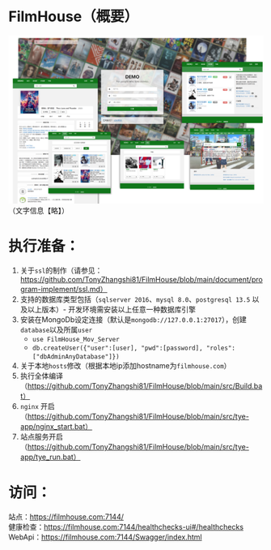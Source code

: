 # FilmHouse（概要）
![页面](./document/functional-design/png/FileHouse.png) 
（文字信息【略】）
  
# 执行准备：
1. 关于`ssl`的制作（请参见：https://github.com/TonyZhangshi81/FilmHouse/blob/main/document/program-implement/ssl.md）
2. 支持的数据库类型包括（`sqlserver 2016`、`mysql 8.0`、`postgresql 13.5` 以及以上版本）- 开发环境需安装以上任意一种数据库引擎
3. 安装在MongoDb设定连接（默认是`mongodb://127.0.0.1:27017`），创建`database`以及所属`user`
    - ```use FilmHouse_Mov_Server```
    - ```db.createUser({"user":[user], "pwd":[password], "roles":["dbAdminAnyDatabase"]})```
4. 关于本地`hosts`修改（根据本地ip添加hostname为`filmhouse.com`）
5. 执行全体编译（https://github.com/TonyZhangshi81/FilmHouse/blob/main/src/Build.bat）
6. `nginx` 开启（https://github.com/TonyZhangshi81/FilmHouse/blob/main/src/tye-app/nginx_start.bat）
7. 站点服务开启（https://github.com/TonyZhangshi81/FilmHouse/blob/main/src/tye-app/tye_run.bat）
  
# 访问：
站点：https://filmhouse.com:7144/  
健康检查：https://filmhouse.com:7144/healthchecks-ui#/healthchecks  
WebApi：https://filmhouse.com:7144/Swagger/index.html  
